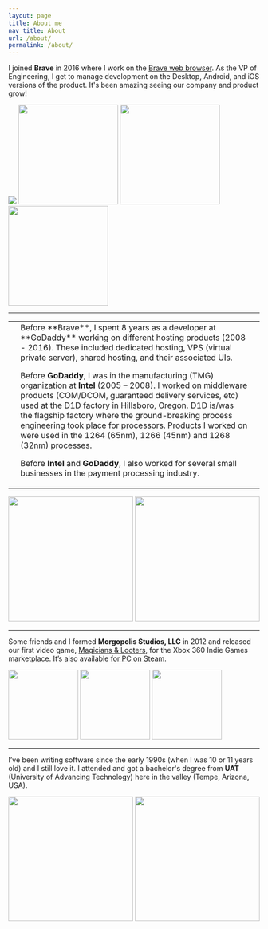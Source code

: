 ```yaml
---
layout: page
title: About me
nav_title: About
url: /about/
permalink: /about/
---
```


I joined **Brave** in 2016 where I work on the [Brave web browser](https://brave.com).
As the VP of Engineering, I get to manage development on the Desktop, Android, and iOS versions of the product.
It's been amazing seeing our company and product grow!

<div class="about-pictures">
  <image src="/assets/about-brave-together-2017.png" />

  <image src="/assets/about-brave-brendan.jpg" height="200px" />
  <image src="/assets/about-brave-chrome-cake.jpg" height="200px" />
  <image src="/assets/about-brave-cake-cut.jpg" height="200px" />

</div>

-----

<table id="about-me">
  <tr>
    <td>
      <div class="badge badge-godaddy"></div>
    </td>
    <td>
<div markdown="1">
  Before **Brave**, I spent 8 years as a developer at **GoDaddy** working on different hosting products (2008 - 2016). These included dedicated hosting, VPS (virtual private server), shared hosting, and their associated UIs.

  Before **GoDaddy**, I was in the manufacturing (TMG) organization at **Intel** (2005 – 2008). I worked on middleware products (COM/DCOM, guaranteed delivery services, etc) used at the D1D factory in Hillsboro, Oregon. D1D is/was the flagship factory where the ground-breaking process engineering took place for processors. Products I worked on were used in the 1264 (65nm), 1266 (45nm) and 1268 (32nm) processes.

  Before **Intel** and **GoDaddy**, I also worked for several small businesses in the payment processing industry.
</div>
    </td>
    <td>
      <div class="badge badge-intel"></div>
    </td>
  </tr>
</table>

<div class="about-pictures">
  <image src="/assets/about-intel.png" height="250px" />
  <image src="/assets/about-godaddy.jpg" height="250px" />
</div>

-----

Some friends and I formed **Morgopolis Studios, LLC** in 2012 and released our first video game, [Magicians &amp; Looters](http://mal-game.com/), for the Xbox 360 Indie Games marketplace. It’s also available [for PC on Steam](https://store.steampowered.com/app/284180/Magicians__Looters/).

<div class="about-pictures">
  <image src="/assets/about-mal-uat.jpg" height="140px" />
  <image src="/assets/about-mal-screencap.jpg"  height="140px" />
  <image src="/assets/about-mal-team.jpg" height="140px" />
</div>

-----

I’ve been writing software since the early 1990s (when I was 10 or 11 years old) and I still love it. I attended and got a bachelor's degree from **UAT** (University of Advancing Technology) here in the valley (Tempe, Arizona, USA).

<div class="about-pictures">
  <image src="/assets/about-old-performa-476.png" height="250px" />
  <image src="/assets/about-old-apartment-tempe.jpg" height="250px" />
</div>
